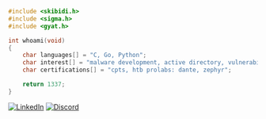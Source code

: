 ```c
#include <skibidi.h>
#include <sigma.h>
#include <gyat.h>

int whoami(void)
{
    char languages[] = "C, Go, Python";
    char interest[] = "malware development, active directory, vulnerability research, reverse engineering";
    char certifications[] = "cpts, htb prolabs: dante, zephyr";

    return 1337;
}
```
[![LinkedIn](https://img.shields.io/badge/LinkedIn-0077B5?style=for-the-badge&logo=linkedin&logoColor=white)](https://linkedin.com/in/neswinnigad) 
[![Discord](https://img.shields.io/badge/Discord-7289DA?style=for-the-badge&logo=discord&logoColor=white)](https://discord.com/users/1324016521621671988)
